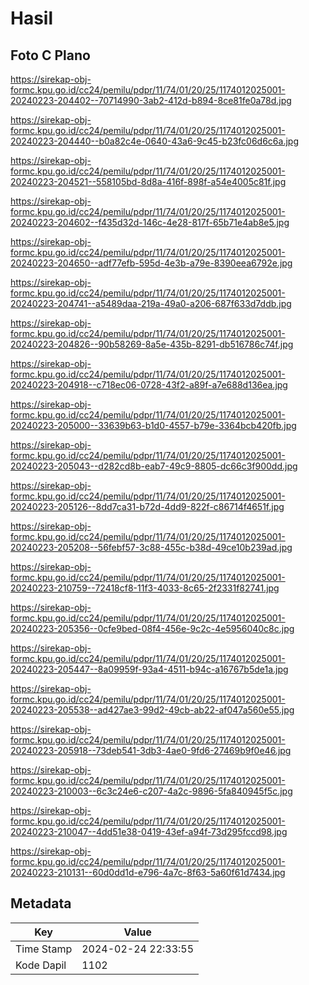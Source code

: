 # Hasil

## Foto C Plano

https://sirekap-obj-formc.kpu.go.id/cc24/pemilu/pdpr/11/74/01/20/25/1174012025001-20240223-204402--70714990-3ab2-412d-b894-8ce81fe0a78d.jpg

https://sirekap-obj-formc.kpu.go.id/cc24/pemilu/pdpr/11/74/01/20/25/1174012025001-20240223-204440--b0a82c4e-0640-43a6-9c45-b23fc06d6c6a.jpg

https://sirekap-obj-formc.kpu.go.id/cc24/pemilu/pdpr/11/74/01/20/25/1174012025001-20240223-204521--558105bd-8d8a-416f-898f-a54e4005c81f.jpg

https://sirekap-obj-formc.kpu.go.id/cc24/pemilu/pdpr/11/74/01/20/25/1174012025001-20240223-204602--f435d32d-146c-4e28-817f-65b71e4ab8e5.jpg

https://sirekap-obj-formc.kpu.go.id/cc24/pemilu/pdpr/11/74/01/20/25/1174012025001-20240223-204650--adf77efb-595d-4e3b-a79e-8390eea6792e.jpg

https://sirekap-obj-formc.kpu.go.id/cc24/pemilu/pdpr/11/74/01/20/25/1174012025001-20240223-204741--a5489daa-219a-49a0-a206-687f633d7ddb.jpg

https://sirekap-obj-formc.kpu.go.id/cc24/pemilu/pdpr/11/74/01/20/25/1174012025001-20240223-204826--90b58269-8a5e-435b-8291-db516786c74f.jpg

https://sirekap-obj-formc.kpu.go.id/cc24/pemilu/pdpr/11/74/01/20/25/1174012025001-20240223-204918--c718ec06-0728-43f2-a89f-a7e688d136ea.jpg

https://sirekap-obj-formc.kpu.go.id/cc24/pemilu/pdpr/11/74/01/20/25/1174012025001-20240223-205000--33639b63-b1d0-4557-b79e-3364bcb420fb.jpg

https://sirekap-obj-formc.kpu.go.id/cc24/pemilu/pdpr/11/74/01/20/25/1174012025001-20240223-205043--d282cd8b-eab7-49c9-8805-dc66c3f900dd.jpg

https://sirekap-obj-formc.kpu.go.id/cc24/pemilu/pdpr/11/74/01/20/25/1174012025001-20240223-205126--8dd7ca31-b72d-4dd9-822f-c86714f4651f.jpg

https://sirekap-obj-formc.kpu.go.id/cc24/pemilu/pdpr/11/74/01/20/25/1174012025001-20240223-205208--56febf57-3c88-455c-b38d-49ce10b239ad.jpg

https://sirekap-obj-formc.kpu.go.id/cc24/pemilu/pdpr/11/74/01/20/25/1174012025001-20240223-210759--72418cf8-11f3-4033-8c65-2f2331f82741.jpg

https://sirekap-obj-formc.kpu.go.id/cc24/pemilu/pdpr/11/74/01/20/25/1174012025001-20240223-205356--0cfe9bed-08f4-456e-9c2c-4e5956040c8c.jpg

https://sirekap-obj-formc.kpu.go.id/cc24/pemilu/pdpr/11/74/01/20/25/1174012025001-20240223-205447--8a09959f-93a4-4511-b94c-a16767b5de1a.jpg

https://sirekap-obj-formc.kpu.go.id/cc24/pemilu/pdpr/11/74/01/20/25/1174012025001-20240223-205538--ad427ae3-99d2-49cb-ab22-af047a560e55.jpg

https://sirekap-obj-formc.kpu.go.id/cc24/pemilu/pdpr/11/74/01/20/25/1174012025001-20240223-205918--73deb541-3db3-4ae0-9fd6-27469b9f0e46.jpg

https://sirekap-obj-formc.kpu.go.id/cc24/pemilu/pdpr/11/74/01/20/25/1174012025001-20240223-210003--6c3c24e6-c207-4a2c-9896-5fa840945f5c.jpg

https://sirekap-obj-formc.kpu.go.id/cc24/pemilu/pdpr/11/74/01/20/25/1174012025001-20240223-210047--4dd51e38-0419-43ef-a94f-73d295fccd98.jpg

https://sirekap-obj-formc.kpu.go.id/cc24/pemilu/pdpr/11/74/01/20/25/1174012025001-20240223-210131--60d0dd1d-e796-4a7c-8f63-5a60f61d7434.jpg


## Metadata

| Key        | Value               |
| ---------- | ------------------- |
| Time Stamp | 2024-02-24 22:33:55 |
| Kode Dapil | 1102                |




